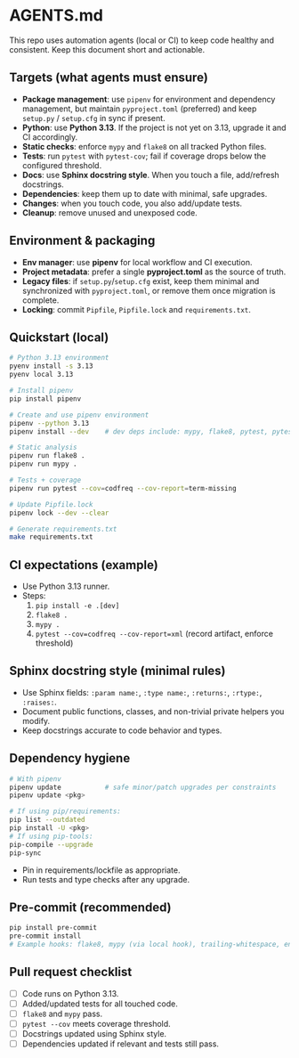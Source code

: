 # AGENTS.md

This repo uses automation agents (local or CI) to keep code healthy and consistent. Keep this document short and actionable.

## Targets (what agents must ensure)
- **Package management**: use `pipenv` for environment and dependency management, but maintain `pyproject.toml` (preferred) and keep `setup.py` / `setup.cfg` in sync if present.
- **Python**: use **Python 3.13**. If the project is not yet on 3.13, upgrade it and CI accordingly.
- **Static checks**: enforce `mypy` and `flake8` on all tracked Python files.
- **Tests**: run `pytest` with `pytest-cov`; fail if coverage drops below the configured threshold.
- **Docs**: use **Sphinx docstring style**. When you touch a file, add/refresh docstrings.
- **Dependencies**: keep them up to date with minimal, safe upgrades.
- **Changes**: when you touch code, you also add/update tests.
- **Cleanup**: remove unused and unexposed code.


## Environment & packaging
- **Env manager**: use **pipenv** for local workflow and CI execution.
- **Project metadata**: prefer a single **pyproject.toml** as the source of truth.
- **Legacy files**: if `setup.py`/`setup.cfg` exist, keep them minimal and synchronized with `pyproject.toml`, or remove them once migration is complete.
- **Locking**: commit `Pipfile`, `Pipfile.lock` and `requirements.txt`.

## Quickstart (local)
```bash
# Python 3.13 environment
pyenv install -s 3.13
pyenv local 3.13

# Install pipenv
pip install pipenv

# Create and use pipenv environment
pipenv --python 3.13
pipenv install --dev    # dev deps include: mypy, flake8, pytest, pytest-cov

# Static analysis
pipenv run flake8 .
pipenv run mypy .

# Tests + coverage
pipenv run pytest --cov=codfreq --cov-report=term-missing

# Update Pipfile.lock
pipenv lock --dev --clear

# Generate requirements.txt
make requirements.txt
```

## CI expectations (example)
- Use Python 3.13 runner.
- Steps:
  1. `pip install -e .[dev]`
  2. `flake8 .`
  3. `mypy .`
  4. `pytest --cov=codfreq --cov-report=xml` (record artifact, enforce threshold)

## Sphinx docstring style (minimal rules)
- Use Sphinx fields: `:param name:`, `:type name:`, `:returns:`, `:rtype:`, `:raises:`.
- Document public functions, classes, and non-trivial private helpers you modify.
- Keep docstrings accurate to code behavior and types.

## Dependency hygiene
```bash
# With pipenv
pipenv update           # safe minor/patch upgrades per constraints
pipenv update <pkg>

# If using pip/requirements:
pip list --outdated
pip install -U <pkg>
# If using pip-tools:
pip-compile --upgrade
pip-sync
```
- Pin in requirements/lockfile as appropriate.
- Run tests and type checks after any upgrade.

## Pre-commit (recommended)
```bash
pip install pre-commit
pre-commit install
# Example hooks: flake8, mypy (via local hook), trailing-whitespace, end-of-file-fixer
```

## Pull request checklist
- [ ] Code runs on Python 3.13.
- [ ] Added/updated tests for all touched code.
- [ ] `flake8` and `mypy` pass.
- [ ] `pytest --cov` meets coverage threshold.
- [ ] Docstrings updated using Sphinx style.
- [ ] Dependencies updated if relevant and tests still pass.
